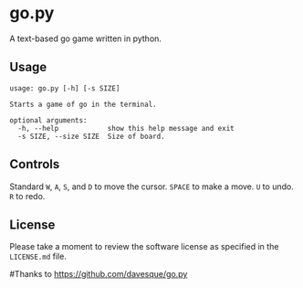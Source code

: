 # go.py

A text-based go game written in python.

## Usage

    usage: go.py [-h] [-s SIZE]
    
    Starts a game of go in the terminal.
    
    optional arguments:
      -h, --help            show this help message and exit
      -s SIZE, --size SIZE  Size of board.

## Controls

Standard `W`, `A`, `S`, and `D` to move the cursor.  `SPACE` to make a move.  `U` to undo.  `R` to redo.

## License

Please take a moment to review the software license as specified in the
`LICENSE.md` file.

#Thanks to https://github.com/davesque/go.py
